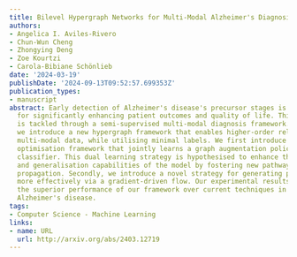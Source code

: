 ```yaml
---
title: Bilevel Hypergraph Networks for Multi-Modal Alzheimer's Diagnosis
authors:
- Angelica I. Aviles-Rivero
- Chun-Wun Cheng
- Zhongying Deng
- Zoe Kourtzi
- Carola-Bibiane Schönlieb
date: '2024-03-19'
publishDate: '2024-09-13T09:52:57.699353Z'
publication_types:
- manuscript
abstract: Early detection of Alzheimer's disease's precursor stages is imperative
  for significantly enhancing patient outcomes and quality of life. This challenge
  is tackled through a semi-supervised multi-modal diagnosis framework. In particular,
  we introduce a new hypergraph framework that enables higher-order relations between
  multi-modal data, while utilising minimal labels. We first introduce a bilevel hypergraph
  optimisation framework that jointly learns a graph augmentation policy and a semi-supervised
  classifier. This dual learning strategy is hypothesised to enhance the robustness
  and generalisation capabilities of the model by fostering new pathways for information
  propagation. Secondly, we introduce a novel strategy for generating pseudo-labels
  more effectively via a gradient-driven flow. Our experimental results demonstrate
  the superior performance of our framework over current techniques in diagnosing
  Alzheimer's disease.
tags:
- Computer Science - Machine Learning
links:
- name: URL
  url: http://arxiv.org/abs/2403.12719
---
```

